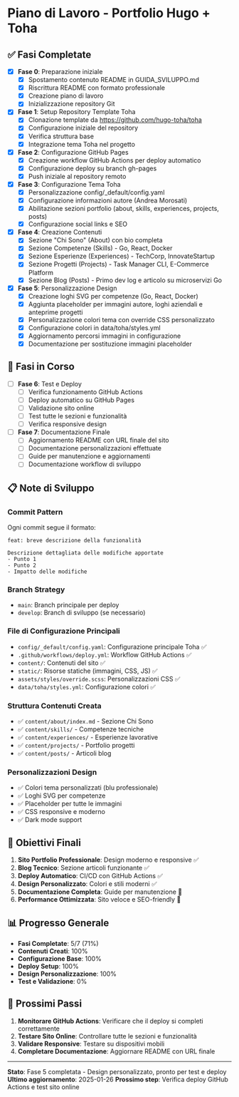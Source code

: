# Piano di Lavoro - Portfolio Hugo + Toha

## ✅ Fasi Completate

- [x] **Fase 0**: Preparazione iniziale
  - [x] Spostamento contenuto README in GUIDA_SVILUPPO.md
  - [x] Riscrittura README con formato professionale
  - [x] Creazione piano di lavoro
  - [x] Inizializzazione repository Git

- [x] **Fase 1**: Setup Repository Template Toha
  - [x] Clonazione template da https://github.com/hugo-toha/toha
  - [x] Configurazione iniziale del repository
  - [x] Verifica struttura base
  - [x] Integrazione tema Toha nel progetto

- [x] **Fase 2**: Configurazione GitHub Pages
  - [x] Creazione workflow GitHub Actions per deploy automatico
  - [x] Configurazione deploy su branch gh-pages
  - [x] Push iniziale al repository remoto

- [x] **Fase 3**: Configurazione Tema Toha
  - [x] Personalizzazione config/_default/config.yaml
  - [x] Configurazione informazioni autore (Andrea Morosati)
  - [x] Abilitazione sezioni portfolio (about, skills, experiences, projects, posts)
  - [x] Configurazione social links e SEO

- [x] **Fase 4**: Creazione Contenuti
  - [x] Sezione "Chi Sono" (About) con bio completa
  - [x] Sezione Competenze (Skills) - Go, React, Docker
  - [x] Sezione Esperienze (Experiences) - TechCorp, InnovateStartup
  - [x] Sezione Progetti (Projects) - Task Manager CLI, E-Commerce Platform
  - [x] Sezione Blog (Posts) - Primo dev log e articolo su microservizi Go

- [x] **Fase 5**: Personalizzazione Design
  - [x] Creazione loghi SVG per competenze (Go, React, Docker)
  - [x] Aggiunta placeholder per immagini autore, loghi aziendali e anteprime progetti
  - [x] Personalizzazione colori tema con override CSS personalizzato
  - [x] Configurazione colori in data/toha/styles.yml
  - [x] Aggiornamento percorsi immagini in configurazione
  - [x] Documentazione per sostituzione immagini placeholder

## 🔄 Fasi in Corso

- [ ] **Fase 6**: Test e Deploy
  - [ ] Verifica funzionamento GitHub Actions
  - [ ] Deploy automatico su GitHub Pages
  - [ ] Validazione sito online
  - [ ] Test tutte le sezioni e funzionalità
  - [ ] Verifica responsive design

- [ ] **Fase 7**: Documentazione Finale
  - [ ] Aggiornamento README con URL finale del sito
  - [ ] Documentazione personalizzazioni effettuate
  - [ ] Guide per manutenzione e aggiornamenti
  - [ ] Documentazione workflow di sviluppo

## 📋 Note di Sviluppo

### Commit Pattern
Ogni commit segue il formato:
```
feat: breve descrizione della funzionalità

Descrizione dettagliata delle modifiche apportate
- Punto 1
- Punto 2
- Impatto delle modifiche
```

### Branch Strategy
- `main`: Branch principale per deploy
- `develop`: Branch di sviluppo (se necessario)

### File di Configurazione Principali
- `config/_default/config.yaml`: Configurazione principale Toha ✅
- `.github/workflows/deploy.yml`: Workflow GitHub Actions ✅
- `content/`: Contenuti del sito ✅
- `static/`: Risorse statiche (immagini, CSS, JS) ✅
- `assets/styles/override.scss`: Personalizzazioni CSS ✅
- `data/toha/styles.yml`: Configurazione colori ✅

### Struttura Contenuti Creata
- ✅ `content/about/index.md` - Sezione Chi Sono
- ✅ `content/skills/` - Competenze tecniche
- ✅ `content/experiences/` - Esperienze lavorative
- ✅ `content/projects/` - Portfolio progetti
- ✅ `content/posts/` - Articoli blog

### Personalizzazioni Design
- ✅ Colori tema personalizzati (blu professionale)
- ✅ Loghi SVG per competenze
- ✅ Placeholder per tutte le immagini
- ✅ CSS responsive e moderno
- ✅ Dark mode support

## 🎯 Obiettivi Finali

1. **Sito Portfolio Professionale**: Design moderno e responsive ✅
2. **Blog Tecnico**: Sezione articoli funzionante ✅
3. **Deploy Automatico**: CI/CD con GitHub Actions ✅
4. **Design Personalizzato**: Colori e stili moderni ✅
5. **Documentazione Completa**: Guide per manutenzione 🔄
6. **Performance Ottimizzata**: Sito veloce e SEO-friendly 🔄

## 📊 Progresso Generale

- **Fasi Completate**: 5/7 (71%)
- **Contenuti Creati**: 100%
- **Configurazione Base**: 100%
- **Deploy Setup**: 100%
- **Design Personalizzazione**: 100%
- **Test e Validazione**: 0%

## 🚀 Prossimi Passi

1. **Monitorare GitHub Actions**: Verificare che il deploy si completi correttamente
2. **Testare Sito Online**: Controllare tutte le sezioni e funzionalità
3. **Validare Responsive**: Testare su dispositivi mobili
4. **Completare Documentazione**: Aggiornare README con URL finale

---

**Stato**: Fase 5 completata - Design personalizzato, pronto per test e deploy
**Ultimo aggiornamento**: 2025-01-26
**Prossimo step**: Verifica deploy GitHub Actions e test sito online 